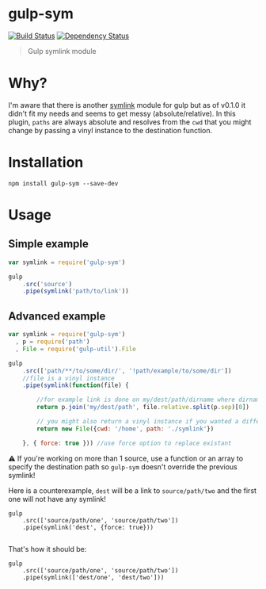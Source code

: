 gulp-sym
========

[![Build Status](https://travis-ci.org/soyuka/gulp-sym.svg?branch=master)](https://travis-ci.org/soyuka/gulp-sym)
[![Dependency Status](https://david-dm.org/soyuka/gulp-sym.svg)](https://david-dm.org/soyuka/gulp-sym)

> Gulp symlink module

# Why?

I'm aware that there is another [symlink](https://github.com/ben-eb/gulp-symlink) module for gulp but as of v0.1.0 it didn't fit my needs and seems to get messy (absolute/relative). In this plugin, `paths` are always absolute and resolves from the `cwd` that you might change by passing a vinyl instance to the destination function.

# Installation

```
npm install gulp-sym --save-dev
```

# Usage

## Simple example

```javascript
var symlink = require('gulp-sym')

gulp
	.src('source')
	.pipe(symlink('path/to/link'))

```

## Advanced example

```javascript
var symlink = require('gulp-sym')
  , p = require('path')
  , File = require('gulp-util').File

gulp
	.src(['path/**/to/some/dir/', '!path/example/to/some/dir'])
	//file is a vinyl instance
	.pipe(symlink(function(file) {

		//for example link is done on my/dest/path/dirname where dirname matches the glob pattern
		return p.join('my/dest/path', file.relative.split(p.sep)[0])

		// you might also return a vinyl instance if you wanted a different cwd
		return new File({cwd: '/home', path: './symlink'})

	}, { force: true })) //use force option to replace existant
```

:warning: If you're working on more than 1 source, use a function or an array to specify the destination path so `gulp-sym` doesn't override the previous symlink!

Here is a counterexample, `dest` will be a link to `source/path/two` and the first one will not have any symlink!

```
gulp
	.src(['source/path/one', 'source/path/two'])
	.pipe(symlink('dest', {force: true}))
	
```

That's how it should be:
```
gulp
	.src(['source/path/one', 'source/path/two'])
	.pipe(symlink(['dest/one', 'dest/two']))
	
```

